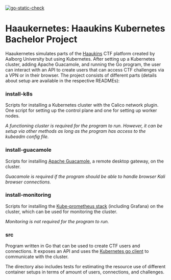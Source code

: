 [![go-static-check](https://github.com/Mai-Sigurd/Haaukernetes/actions/workflows/go-static-check.yml/badge.svg)](https://github.com/Mai-Sigurd/Haaukernetes/actions/workflows/go-static-check.yml)

# Haaukernetes: Haaukins Kubernetes Bachelor Project

Haaukernetes simulates parts of the [Haaukins](https://docs.haaukins.com/) CTF platform created by Aalborg University but using Kubernetes.
After setting up a Kubernetes cluster, adding Apache Guacamole, and running the Go program, the user can interact with an API to create users that can access CTF challenges via a VPN or in their browser.
The project consists of different parts (details about setup are available in the respective READMEs):

### install-k8s
Scripts for installing a Kubernetes cluster with the Calico network plugin. One script for setting up the control plane and one for setting up worker nodes.

*A functioning cluster is required for the program to run. However, it can be setup via other methods as long as the program has access to the kubeadm config file.*

### install-guacamole
Scripts for installing [Apache Guacamole](https://guacamole.apache.org/), a remote desktop gateway, on the cluster. 

*Guacamole is required if the program should be able to handle browser Kali browser connections.*

### install-monitoring
Scripts for installing the [Kube-prometheus stack](https://github.com/prometheus-community/helm-charts/tree/main/charts/kube-prometheus-stack) (including Grafana) on the cluster, which can be used for monitoring the cluster.

*Monitoring is not required for the program to run.*

### src
Program written in Go  that can be used to create CTF users and connections. It exposes an API and uses the [Kubernetes go client](https://github.com/kubernetes/client-go/) to communicate with the cluster.

The directory also includes tests for estimating the resource use of different container setups in terms of amount of users, connections, and challenges. 